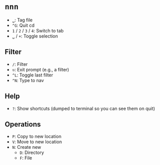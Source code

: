 # `nnn`

- `␣`: Tag file
- `^G`: Quit cd
- `1` / `2` / `3` / `4`: Switch to tab
- `␣` / `+`: Toggle selection

## Filter

- `/`: Filter
- `⎋`: Exit prompt (e.g., a filter)
- `^L`: Toggle last filter
- `^N`: Type to nav

## Help

- `?`: Show shortcuts (dumped to terminal so you can see them on quit)

## Operations

- `P`: Copy to new location
- `V`: Move to new location
- `N`: Create new
    - `D`: Directory
    - `F`: File
